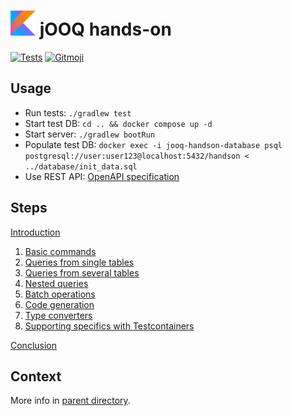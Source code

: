 # <img src="../doc/images/logo_kotlin.png" width="40px"> jOOQ hands-on

[![Tests](https://github.com/sylvaindecout/jooq-handson/actions/workflows/gradle.yml/badge.svg?branch=main)](https://github.com/sylvaindecout/jooq-handson/actions/workflows/gradle.yml) [![Gitmoji](https://img.shields.io/badge/gitmoji-%20%F0%9F%98%9C%20%F0%9F%98%8D-FFDD67.svg)](https://gitmoji.dev)

## Usage

* Run tests: `./gradlew test`
* Start test DB: `cd .. && docker compose up -d`
* Start server: `./gradlew bootRun`
* Populate test DB: `docker exec -i jooq-handson-database psql postgresql://user:user123@localhost:5432/handson < ../database/init_data.sql`
* Use REST API: [OpenAPI specification](../openapi.yml)

## Steps

[Introduction](../doc/intro.md)

1. [Basic commands](src/main/kotlin/fr/sdecout/handson/persistence/library/DbLibraryAdapter.kt)
2. [Queries from single tables](src/main/kotlin/fr/sdecout/handson/persistence/library/DbLibraryAdapter.kt)
3. [Queries from several tables](src/main/kotlin/fr/sdecout/handson/persistence/library/DbLibraryAdapter.kt)
4. [Nested queries](src/main/kotlin/fr/sdecout/handson/persistence/book/DbBookAdapter.kt)
5. [Batch operations](src/main/kotlin/fr/sdecout/handson/persistence/book/DbBookAdapter.kt)
6. [Code generation](src/main/resources/db/changelog/db.changelog-master.yaml)
7. [Type converters](src/main/kotlin/fr/sdecout/handson/persistence/converters/IsbnConverter.kt)
8. [Supporting specifics with Testcontainers](src/main/kotlin/fr/sdecout/handson/rest/shared/AddressField.kt)

[Conclusion](../doc/conclusion.md)

## Context

More info in [parent directory](../README.md).
